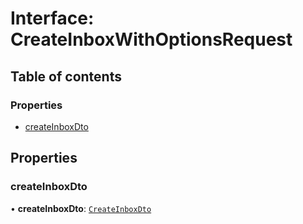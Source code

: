 # Interface: CreateInboxWithOptionsRequest

## Table of contents

### Properties

- [createInboxDto](CreateInboxWithOptionsRequest.md#createinboxdto)

## Properties

### <a id="createinboxdto" name="createinboxdto"></a> createInboxDto

• **createInboxDto**: [`CreateInboxDto`](CreateInboxDto.md)
